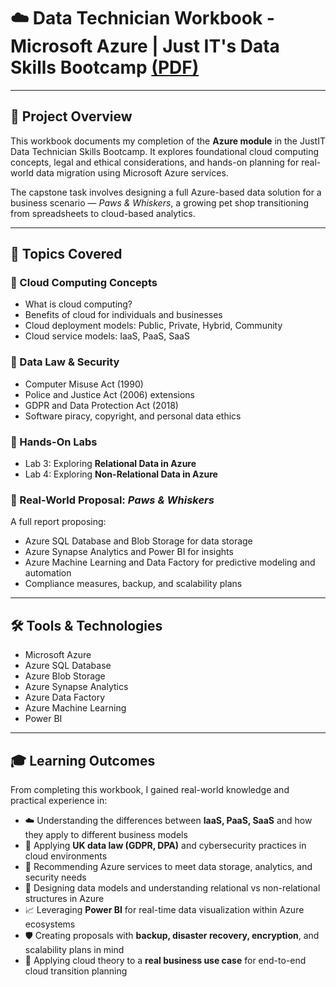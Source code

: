 # ☁️ Data Technician Workbook - Microsoft Azure | Just IT's Data Skills Bootcamp [(PDF)](https://github.com/nathan-mullings-dev/microsoft-azure-project-justit/blob/main/Data%20Technician%20Workbook%20-%20Microsoft%20Azure.pdf)

---

## 📘 Project Overview

This workbook documents my completion of the **Azure module** in the JustIT Data Technician Skills Bootcamp. It explores foundational cloud computing concepts, legal and ethical considerations, and hands-on planning for real-world data migration using Microsoft Azure services.

The capstone task involves designing a full Azure-based data solution for a business scenario — *Paws & Whiskers*, a growing pet shop transitioning from spreadsheets to cloud-based analytics.

---

## 📁 Topics Covered

### 🧠 Cloud Computing Concepts
- What is cloud computing?
- Benefits of cloud for individuals and businesses
- Cloud deployment models: Public, Private, Hybrid, Community
- Cloud service models: IaaS, PaaS, SaaS

### 🔐 Data Law & Security
- Computer Misuse Act (1990)
- Police and Justice Act (2006) extensions
- GDPR and Data Protection Act (2018)
- Software piracy, copyright, and personal data ethics

### 🧪 Hands-On Labs
- Lab 3: Exploring **Relational Data in Azure**
- Lab 4: Exploring **Non-Relational Data in Azure**

### 🏢 Real-World Proposal: *Paws & Whiskers*
A full report proposing:
- Azure SQL Database and Blob Storage for data storage
- Azure Synapse Analytics and Power BI for insights
- Azure Machine Learning and Data Factory for predictive modeling and automation
- Compliance measures, backup, and scalability plans

---

## 🛠️ Tools & Technologies

- Microsoft Azure
- Azure SQL Database
- Azure Blob Storage
- Azure Synapse Analytics
- Azure Data Factory
- Azure Machine Learning
- Power BI

---

## 🎓 Learning Outcomes

From completing this workbook, I gained real-world knowledge and practical experience in:

- ☁️ Understanding the differences between **IaaS, PaaS, SaaS** and how they apply to different business models
- 🔐 Applying **UK data law (GDPR, DPA)** and cybersecurity practices in cloud environments
- 🧱 Recommending Azure services to meet data storage, analytics, and security needs
- 🧠 Designing data models and understanding relational vs non-relational structures in Azure
- 📈 Leveraging **Power BI** for real-time data visualization within Azure ecosystems
- 🛡️ Creating proposals with **backup, disaster recovery, encryption**, and scalability plans in mind
- 🧩 Applying cloud theory to a **real business use case** for end-to-end cloud transition planning

